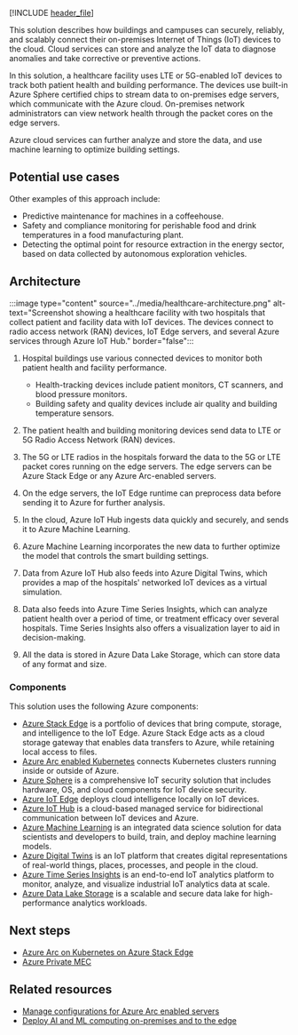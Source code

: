 [!INCLUDE [header_file](../../../includes/sol-idea-header.md)]

This solution describes how buildings and campuses can securely, reliably, and scalably connect their on-premises Internet of Things (IoT) devices to the cloud. Cloud services can store and analyze the IoT data to diagnose anomalies and take corrective or preventive actions.

In this solution, a healthcare facility uses LTE or 5G-enabled IoT devices to track both patient health and building performance. The devices use built-in Azure Sphere certified chips to stream data to on-premises edge servers, which communicate with the Azure cloud. On-premises network administrators can view network health through the packet cores on the edge servers.

Azure cloud services can further analyze and store the data, and use machine learning to optimize building settings.

## Potential use cases

Other examples of this approach include:

- Predictive maintenance for machines in a coffeehouse.
- Safety and compliance monitoring for perishable food and drink temperatures in a food manufacturing plant.
- Detecting the optimal point for resource extraction in the energy sector, based on data collected by autonomous exploration vehicles.

## Architecture

:::image type="content" source="../media/healthcare-architecture.png" alt-text="Screenshot showing a healthcare facility with two hospitals that collect patient and facility data with IoT devices. The devices connect to radio access network (RAN) devices, IoT Edge servers, and several Azure services through Azure IoT Hub." border="false":::

1. Hospital buildings use various connected devices to monitor both patient health and facility performance.
   
   - Health-tracking devices include patient monitors, CT scanners, and blood pressure monitors.
   - Building safety and quality devices include air quality and building temperature sensors.
   
1. The patient health and building monitoring devices send data to LTE or 5G Radio Access Network (RAN) devices.
   
1. The 5G or LTE radios in the hospitals forward the data to the 5G or LTE packet cores running on the edge servers. The edge servers can be Azure Stack Edge or any Azure Arc-enabled servers.
   
1. On the edge servers, the IoT Edge runtime can preprocess data before sending it to Azure for further analysis.
   
1. In the cloud, Azure IoT Hub ingests data quickly and securely, and sends it to Azure Machine Learning.
   
1. Azure Machine Learning incorporates the new data to further optimize the model that controls the smart building settings.
   
1. Data from Azure IoT Hub also feeds into Azure Digital Twins, which provides a map of the hospitals' networked IoT devices as a virtual simulation.
   
1. Data also feeds into Azure Time Series Insights, which can analyze patient health over a period of time, or treatment efficacy over several hospitals. Time Series Insights also offers a visualization layer to aid in decision-making.
   
1. All the data is stored in Azure Data Lake Storage, which can store data of any format and size.

### Components

This solution uses the following Azure components:

- [Azure Stack Edge](https://azure.microsoft.com/products/azure-stack/edge/) is a portfolio of devices that bring compute, storage, and intelligence to the IoT Edge. Azure Stack Edge acts as a cloud storage gateway that enables data transfers to Azure, while retaining local access to files.
- [Azure Arc enabled Kubernetes](/azure/azure-arc/kubernetes/) connects Kubernetes clusters running inside or outside of Azure.
- [Azure Sphere](https://azure.microsoft.com/services/azure-sphere) is a comprehensive IoT security solution that includes hardware, OS, and cloud components for IoT device security.
- [Azure IoT Edge](https://azure.microsoft.com/services/iot-edge) deploys cloud intelligence locally on IoT devices.
- [Azure IoT Hub](https://azure.microsoft.com/en-us/services/iot-hub/) is a cloud-based managed service for bidirectional communication between IoT devices and Azure.
- [Azure Machine Learning](https://azure.microsoft.com/services/machine-learning) is an integrated data science solution for data scientists and developers to build, train, and deploy machine learning models.
- [Azure Digital Twins](https://azure.microsoft.com/services/digital-twins) is an IoT platform that creates digital representations of real-world things, places, processes, and people in the cloud. 
- [Azure Time Series Insights](https://azure.microsoft.com/services/time-series-insights) is an end-to-end IoT analytics platform to monitor, analyze, and visualize industrial IoT analytics data at scale.
- [Azure Data Lake Storage](https://azure.microsoft.com/services/storage/data-lake-storage) is a scalable and secure data lake for high-performance analytics workloads.

## Next steps

- [Azure Arc on Kubernetes on Azure Stack Edge](/azure/databox-online/azure-stack-edge-gpu-deploy-arc-kubernetes-cluster)
- [Azure Private MEC](https://azure.microsoft.com/solutions/private-multi-access-edge-compute-mec)

## Related resources

- [Manage configurations for Azure Arc enabled servers](/azure/architecture/hybrid/azure-arc-hybrid-config)
- [Deploy AI and ML computing on-premises and to the edge](/azure/architecture/hybrid/deploy-ai-ml-azure-stack-edge)
